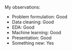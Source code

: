 My observations:
  - Problem formulation: Good
  - Data cleaning: Good
  - EDA: Good
  - Machine learning: Good
  - Presentation: Good
  - Something new: Yes
